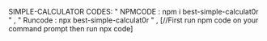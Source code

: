 SIMPLE-CALCULATOR CODES:
" NPMCODE : npm i best-simple-calculat0r " ,
" Runcode : npx best-simple-calculat0r " ,
 [//First run npm code on your command prompt then run npx code]
